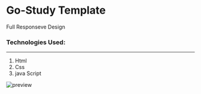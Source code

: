 # Go-Study Template

Full Responseve Design 

### Technologies Used:

---

1. Html
2. Css
3. java Script
 

![preview](https://i.imgur.com/xRPD7nH.jpeg)
